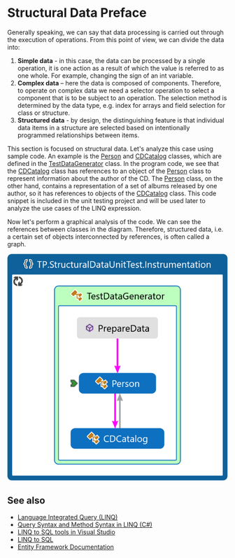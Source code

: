 <!--
//________________________________________________________________________________________________________________
//  Copyright (C) 2024, Mariusz Postol LODZ POLAND.
//
//  To be in touch join the community by pressing the `Watch` button and get started commenting using the 
// discussion panel at https://github.com/mpostol/TP/discussions/182
//
//  by introducing yourself and telling us what you do with this community.
//________________________________________________________________________________________________________________
-->

# Structural Data Preface

Generally speaking, we can say that data processing is carried out through the execution of operations. From this point of view, we can divide the data into:

1. **Simple data** - in this case, the data can be processed by a single operation, it is one action as a result of which the value is referred to as one whole. For example, changing the sign of an int variable.
2. **Complex data** – here the data is composed of components. Therefore, to operate on complex data we need a selector operation to select a component that is to be subject to an operation. The selection method is determined by the data type, e.g. index for arrays and field selection for class or structure.
3. **Structured data** - by design, the distinguishing feature is that individual data items in a structure are selected based on intentionally programmed relationships between items.

This section is focused on structural data. Let's analyze this case using sample code. An example is the [Person][Person] and [CDCatalog][CDCatalog] classes, which are defined in the [TestDataGenerator][TestDataGenerator] class. In the program code, we see that the [CDCatalog][CDCatalog] class has references to an object of the [Person][Person] class to represent information about the author of the CD. The [Person][Person] class, on the other hand, contains a representation of a set of albums released by one author, so it has references to objects of the [CDCatalog][CDCatalog] class. This code snippet is included in the unit testing project and will be used later to analyze the use cases of the LINQ expression.

Now let's perform a graphical analysis of the code. We can see the references between classes in the diagram. Therefore, structured data, i.e. a certain set of objects interconnected by references, is often called a graph.

![PersonCodeMap](.Media/PersonCodeMap.png)

## See also

* [Language Integrated Query (LINQ)](https://docs.microsoft.com/dotnet/csharp/programming-guide/concepts/linq)
* [Query Syntax and Method Syntax in LINQ (C#)](https://docs.microsoft.com/dotnet/csharp/programming-guide/concepts/linq/query-syntax-and-method-syntax-in-linq)
* [LINQ to SQL tools in Visual Studio](https://docs.microsoft.com/visualstudio/data-tools/linq-to-sql-tools-in-visual-studio2?view=vs-2017)
* [LINQ to SQL](https://docs.microsoft.com/dotnet/framework/data/adonet/sql/linq/)
* [Entity Framework Documentation](https://docs.microsoft.com/ef/)

[TestDataGenerator]: StructuralDataUnitTest/Instrumentation/TestDataGenerator.cs#L17-L73
[Person]: StructuralDataUnitTest/Instrumentation/TestDataGenerator.cs#L29-L47
[CDCatalog]: StructuralDataUnitTest/Instrumentation/TestDataGenerator.cs#L61-L72